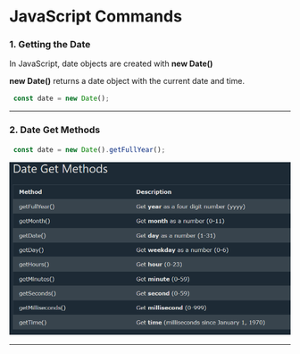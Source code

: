 # JavaScript Commands

### 1. Getting the Date 

In JavaScript, date objects are created with **new Date()**

**new Date()** returns a date object with the current date and time.

``` javascript
 const date = new Date();
```
---

### 2. Date Get Methods
``` javascript
 const date = new Date().getFullYear();
```
![Date Get Methods](./images/date-get-method.PNG)

---

